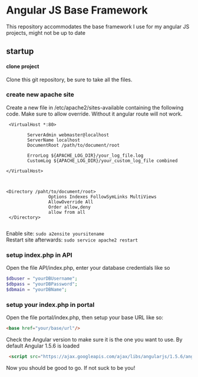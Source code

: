 # Angular JS Base Framework
This repository accommodates the base framework I use for my angular JS projects, might not be up to date

## startup

#### clone project
Clone this git repository, be sure to take all the files. 

### create new apache site
Create a new file in /etc/apache2/sites-available containing the following code. Make sure to allow override. Without it angular route will not work.

```
 <VirtualHost *:80>

        ServerAdmin webmaster@localhost
        ServerName localhost
        DocumentRoot /path/to/document/root

        ErrorLog ${APACHE_LOG_DIR}/your_log_file.log
        CustomLog ${APACHE_LOG_DIR}/your_custom_log_file combined

</VirtualHost>



<Directory /paht/to/document/root>
                Options Indexes FollowSymLinks MultiViews
                AllowOverride All
                Order allow,deny
                allow from all
 </Directory>
               
```

Enable site: ```sudo a2ensite yoursitename```  
Restart site afterwards: ``` sudo service apache2 restart ```

### setup index.php in API
Open the file API/index.php, enter your database credentials like so

```php
$dbuser = "yourDBUsername";
$dbpass = "yourDBPassword";
$dbmain = "yourDBName";
```

### setup your index.php in portal
Open the file portal/index.php, then setup your base URL like so:
```HTML
<base href="your/base/url"/>
```

Check the Angular version to make sure it is the one you want to use. By default Angular 1.5.6 is loaded
```HTML
 <script src="https://ajax.googleapis.com/ajax/libs/angularjs/1.5.6/angular.min.js"></script>
```

Now you should be good to go. If not suck to be you!


